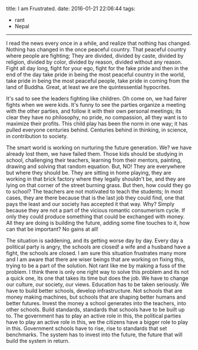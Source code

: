title: I am Frustrated.
date: 2016-01-21 22:06:44
tags:
  - rant
  - Nepal
---
I read the news every once in a while, and realize that nothing has changed. Nothing has changed in the once peaceful country. That peaceful country where people are fighting; They are divided, divided by caste, divided by religion, divided by color, divided by reason, divided without any reason. Fight all day long, fight for your ego, fight for the fake pride and then in the end of the day take pride in being the most peaceful country in the world, take pride in being the most peaceful people, take pride in coming from the land of Buddha. Great, at least we are the quintessential hypocrites.

It's sad to see the leaders fighting like children. Oh come on, we had fairer fights when we were kids. It's funny to see the parties organize a meeting with the other parties, and follow it with their own personal meetings; its clear they have no philosophy, no pride, no compassion, all they want is to maximize their profits. This child play has been the norm in one way; it has pulled everyone centuries behind. Centuries behind in thinking, in science, in contribution to society.

The smart world is working on nurturing the future generation. We? we have already lost them, we have failed them. Those kids should be studying in school, challenging their teachers, learning from their mentors, painting, drawing and solving that random equation. But, NO! They are everywhere but where they should be. They are sitting in home playing, they are working in that brick factory where they legally shouldn't be, and they are lying on that corner of the street burning grass. But then, how could they go to school? The teachers are not motivated to teach the students; In most cases, they are there because that is the last job they could find, one that pays the least and our society has accepted it that way. Why? Simply because they are not a part of the vicious romantic consumerism cycle. If only they could produce something that could be exchanged with money. All they are doing is building the future, adding some fine touches to it, how can that be important? No gains at all!

The situation is saddening, and its getting worse day by day. Every day a political party is angry, the schools are closed! a wife and a husband have a fight, the schools are closed. I am sure this situation frustrates many more and I am aware that there are wiser beings that are working on fixing this, trying to be a part of the solution. Not rant like me by making a fuss of the problem. I think there is only one right way to solve this problem and its not a quick one, its one that takes its time but does the job. We have to change our culture, our society, our views. Education has to be taken seriously. We have to build better schools, develop infrastructure. Not schools that are money making machines, but schools that are shaping better humans and better futures. Invest the money a school generates into the teachers, into other schools. Build standards, standards that schools have to be built up to. The government has to play an active role in this, the political parties have to play an active role in this, we the citizens have a bigger role to play in this. Government schools have to rise, rise to standards that set benchmarks. The system has to invest into the future, the future that will build the system in return.
